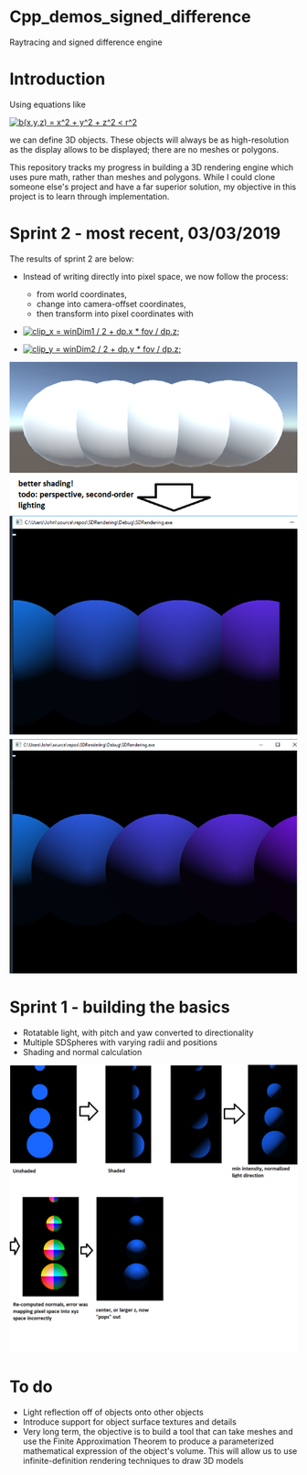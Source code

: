 # Cpp_demos_signed_difference
Raytracing and signed difference engine

# Introduction
Using equations like 

<a href="https://www.codecogs.com/eqnedit.php?latex=b(x,y,z)&space;=&space;x^2&space;&plus;&space;y^2&space;&plus;&space;z^2&space;<&space;r^2" target="_blank"><img src="https://latex.codecogs.com/gif.latex?b(x,y,z)&space;=&space;x^2&space;&plus;&space;y^2&space;&plus;&space;z^2&space;<&space;r^2" title="b(x,y,z) = x^2 + y^2 + z^2 < r^2" /></a>

we can define 3D objects. These objects will always be as high-resolution as the display allows to be displayed; there are no meshes or polygons. 

This repository tracks my progress in building a 3D rendering engine which uses pure math, rather than meshes and polygons. While I could clone someone else's project and have a far superior solution, my objective in this project is to learn through implementation.

# Sprint 2 - most recent, 03/03/2019

The results of sprint 2 are below:
* Instead of writing directly into pixel space, we now follow the process: 
  * from world coordinates, 
  * change into camera-offset coordinates, 
  * then transform into pixel coordinates with 

* <a href="https://www.codecogs.com/eqnedit.php?latex=clip_x&space;=&space;winDim1&space;/&space;2&space;&plus;&space;dp.x&space;*&space;fov&space;/&space;dp.z;" target="_blank"><img src="https://latex.codecogs.com/gif.latex?clip_x&space;=&space;winDim1&space;/&space;2&space;&plus;&space;dp.x&space;*&space;fov&space;/&space;dp.z;" title="clip_x = winDim1 / 2 + dp.x * fov / dp.z;" /></a>
* <a href="https://www.codecogs.com/eqnedit.php?latex=clip_y&space;=&space;winDim2&space;/&space;2&space;&plus;&space;dp.y&space;*&space;fov&space;/&space;dp.z;" target="_blank"><img src="https://latex.codecogs.com/gif.latex?clip_y&space;=&space;winDim2&space;/&space;2&space;&plus;&space;dp.y&space;*&space;fov&space;/&space;dp.z;" title="clip_y = winDim2 / 2 + dp.y * fov / dp.z;" /></a>

![Sprint 2 part 2](https://github.com/johnasharifi/Cpp_demos_signed_difference/blob/master/image_3_zbuffer.png)<!-- .element height="150px" -->
![Sprint 2](https://github.com/johnasharifi/Cpp_demos_signed_difference/blob/master/image_2_perspective.png)<!-- .element height="150px" -->

# Sprint 1 - building the basics

* Rotatable light, with pitch and yaw converted to directionality
* Multiple SDSpheres with varying radii and positions
* Shading and normal calculation

![Sprint 1](https://github.com/johnasharifi/Cpp_demos_signed_difference/blob/master/image_1_shading.png) <!-- .element height="150px" -->
# To do

* Light reflection off of objects onto other objects
* Introduce support for object surface textures and details
* Very long term, the objective is to build a tool that can take meshes and use the Finite Approximation Theorem to produce a parameterized mathematical expression of the object's volume. This will allow us to use infinite-definition rendering techniques to draw 3D models
